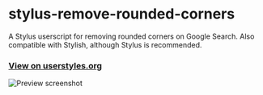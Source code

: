 # stylus-remove-rounded-corners
A Stylus userscript for removing rounded corners on Google Search. Also compatible with Stylish, although Stylus is recommended.

### [View on userstyles.org](https://userstyles.org/styles/167610/remove-rounded-corners-on-google)

![Preview screenshot](https://userstyles.org/style_screenshots/167610_after.png)
